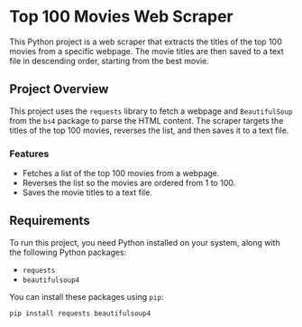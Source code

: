 # Top 100 Movies Web Scraper

This Python project is a web scraper that extracts the titles of the top 100 movies from a specific webpage. The movie titles are then saved to a text file in descending order, starting from the best movie.

## Project Overview

This project uses the `requests` library to fetch a webpage and `BeautifulSoup` from the `bs4` package to parse the HTML content. The scraper targets the titles of the top 100 movies, reverses the list, and then saves it to a text file.

### Features

- Fetches a list of the top 100 movies from a webpage.
- Reverses the list so the movies are ordered from 1 to 100.
- Saves the movie titles to a text file.

## Requirements

To run this project, you need Python installed on your system, along with the following Python packages:

- `requests`
- `beautifulsoup4`

You can install these packages using `pip`:

```bash
pip install requests beautifulsoup4
